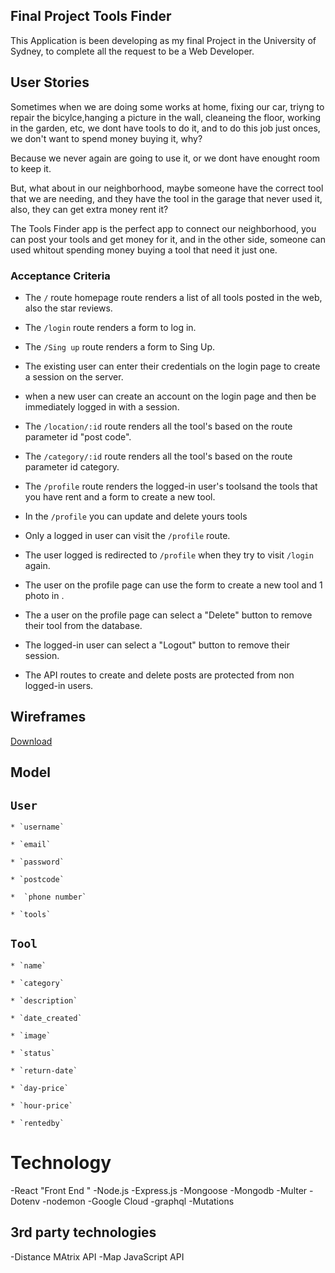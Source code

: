 ## Final Project Tools Finder 

This Application is been  developing  as my final Project in the University of Sydney, to complete all the request to be a Web Developer. 


## User Stories

Sometimes when we are doing some works at home, fixing our car, triyng to repair the bicylce,hanging a picture in the wall, cleaneing the floor, working in the garden, etc, we dont have  tools to do  it, and to do this job just onces, we don't want to spend  money buying it, why?

Because we never again are going to use it, or we dont have enought room to keep it.

But, what about in our neighborhood, maybe someone have the correct tool that we are needing, and they have the tool in the garage that never used it,  also, they can get extra money rent it?

The Tools Finder app is the perfect app to connect our neighborhood, you can post your  tools and get money for it, and in the other side, someone can used whitout spending   money buying a tool that need it just one.


### Acceptance Criteria

* The `/` route homepage route renders a list of all tools posted in the web, also the star reviews.

* The `/login` route renders a form to log in. 

* The `/Sing up` route renders a form to Sing Up.

* The  existing user can enter their credentials on the login page to create a session on the server.

* when a new user can create an account on the login page and then be immediately logged in with a session.

* The `/location/:id` route   renders all the  tool's  based on the route parameter id "post code".

* The `/category/:id` route  renders all the  tool's  based on the route parameter id category.

* The `/profile` route renders the logged-in user's toolsand the tools that you have rent and a form to create a new tool.
 
* In the `/profile` you can update and delete yours tools

* Only a logged in user can visit the `/profile` route.

* The user  logged  is redirected to `/profile` when they try to visit `/login` again.

* The user on the profile page can use the form to create a new tool and  1 photo in .

* The a user on the profile page can select a "Delete" button to remove their tool from the database.

* The logged-in user can select a "Logout" button to remove their session.

* The API routes to create and delete posts are protected from non logged-in users.

## Wireframes




<a href="https://github.com/ivany9/toolsfinder/files/7414012/toolsFinder.26oc.pdf" download="resume.pdf">Download</a>

## Model 

## `User`

    * `username`

    * `email`

    * `password`

    * `postcode`

    *  `phone number`

    * `tools`

    






  ## `Tool`

    * `name`

    * `category`

    * `description`

    * `date_created`

    * `image`

    * `status`

    * `return-date`

    * `day-price`

    * `hour-price`

    * `rentedby`




 # Technology

-React "Front End "
-Node.js
-Express.js
-Mongoose
-Mongodb
-Multer
-Dotenv
-nodemon
-Google Cloud 
-graphql
-Mutations


## 3rd party technologies 


-Distance MAtrix API 
-Map JavaScript API




